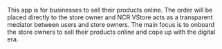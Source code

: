 This app is for businesses to sell their products online. The order will be placed directly to the store owner and NCR VStore acts as a transparent mediator between users and store owners. The main focus is to onboard the store owners to sell their products online and cope up with the digital era.
